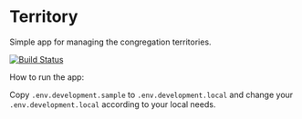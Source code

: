 # Territory

Simple app for managing the congregation territories.

[![Build Status](https://travis-ci.org/mjacobus/territory.svg?branch=master)](https://travis-ci.org/mjacobus/territory)

How to run the app:

Copy `.env.development.sample` to `.env.development.local` and change your `.env.development.local` according to your local needs.



